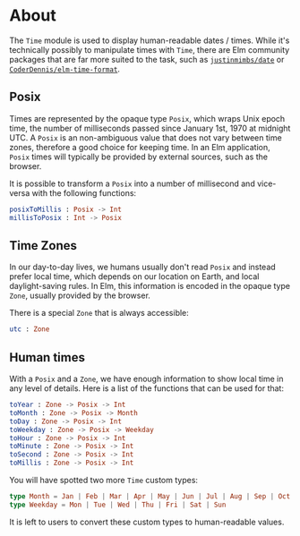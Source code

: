 # About

The `Time` module is used to display human-readable dates / times.
While it's technically possibly to manipulate times with `Time`, there are Elm community packages that are far more suited to the task, such as [`justinmimbs/date`][date] or [`CoderDennis/elm-time-format`][elm-time-format].

## Posix

Times are represented by the opaque type `Posix`, which wraps Unix epoch time, the number of milliseconds passed since January 1st, 1970 at midnight UTC.
A `Posix` is an non-ambiguous value that does not vary between time zones, therefore a good choice for keeping time.
In an Elm application, `Posix` times will typically be provided by external sources, such as the browser.

It is possible to transform a `Posix` into a number of millisecond and vice-versa with the following functions:

```elm
posixToMillis : Posix -> Int
millisToPosix : Int -> Posix
```

## Time Zones

In our day-to-day lives, we humans usually don't read `Posix` and instead prefer local time, which depends on our location on Earth, and local daylight-saving rules.
In Elm, this information is encoded in the opaque type `Zone`, usually provided by the browser.

There is a special `Zone` that is always accessible:

```elm
utc : Zone
```

## Human times

With a `Posix` and a `Zone`, we have enough information to show local time in any level of details.
Here is a list of the functions that can be used for that:

```elm
toYear : Zone -> Posix -> Int
toMonth : Zone -> Posix -> Month
toDay : Zone -> Posix -> Int
toWeekday : Zone -> Posix -> Weekday
toHour : Zone -> Posix -> Int
toMinute : Zone -> Posix -> Int
toSecond : Zone -> Posix -> Int
toMillis : Zone -> Posix -> Int
```

You will have spotted two more `Time` custom types:

```elm
type Month = Jan | Feb | Mar | Apr | May | Jun | Jul | Aug | Sep | Oct | Nov | Dec
type Weekday = Mon | Tue | Wed | Thu | Fri | Sat | Sun
```

It is left to users to convert these custom types to human-readable values.

[date]: https://package.elm-lang.org/packages/justinmimbs/date/latest
[elm-time-format]: https://package.elm-lang.org/packages/CoderDennis/elm-time-format/latest
